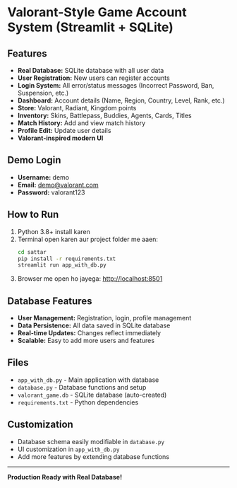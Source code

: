 # Valorant-Style Game Account System (Streamlit + SQLite)

## Features
- **Real Database:** SQLite database with all user data
- **User Registration:** New users can register accounts
- **Login System:** All error/status messages (Incorrect Password, Ban, Suspension, etc.)
- **Dashboard:** Account details (Name, Region, Country, Level, Rank, etc.)
- **Store:** Valorant, Radiant, Kingdom points
- **Inventory:** Skins, Battlepass, Buddies, Agents, Cards, Titles
- **Match History:** Add and view match history
- **Profile Edit:** Update user details
- **Valorant-inspired modern UI**

## Demo Login
- **Username:** demo
- **Email:** demo@valorant.com
- **Password:** valorant123

## How to Run
1. Python 3.8+ install karen
2. Terminal open karen aur project folder me aaen:
   ```bash
   cd sattar
   pip install -r requirements.txt
   streamlit run app_with_db.py
   ```
3. Browser me open ho jayega: [http://localhost:8501](http://localhost:8501)

## Database Features
- **User Management:** Registration, login, profile management
- **Data Persistence:** All data saved in SQLite database
- **Real-time Updates:** Changes reflect immediately
- **Scalable:** Easy to add more users and features

## Files
- `app_with_db.py` - Main application with database
- `database.py` - Database functions and setup
- `valorant_game.db` - SQLite database (auto-created)
- `requirements.txt` - Python dependencies

## Customization
- Database schema easily modifiable in `database.py`
- UI customization in `app_with_db.py`
- Add more features by extending database functions

---
**Production Ready with Real Database!** 